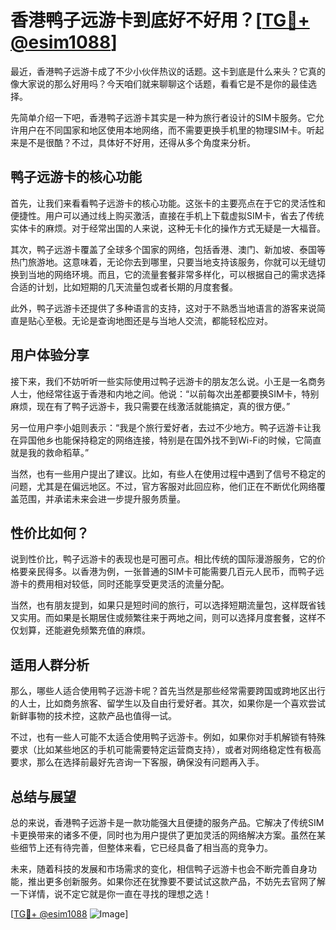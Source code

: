 # 香港鸭子远游卡到底好不好用？[[TG💪+ @esim1088](https://t.me/s/esim1088)]

最近，香港鸭子远游卡成了不少小伙伴热议的话题。这卡到底是什么来头？它真的像大家说的那么好用吗？今天咱们就来聊聊这个话题，看看它是不是你的最佳选择。

先简单介绍一下吧，香港鸭子远游卡其实是一种为旅行者设计的SIM卡服务。它允许用户在不同国家和地区使用本地网络，而不需要更换手机里的物理SIM卡。听起来是不是很酷？不过，具体好不好用，还得从多个角度来分析。

## **鸭子远游卡的核心功能**

首先，让我们来看看鸭子远游卡的核心功能。这张卡的主要亮点在于它的灵活性和便捷性。用户可以通过线上购买激活，直接在手机上下载虚拟SIM卡，省去了传统实体卡的麻烦。对于经常出国的人来说，这种无卡化的操作方式无疑是一大福音。

其次，鸭子远游卡覆盖了全球多个国家的网络，包括香港、澳门、新加坡、泰国等热门旅游地。这意味着，无论你去到哪里，只要当地支持该服务，你就可以无缝切换到当地的网络环境。而且，它的流量套餐非常多样化，可以根据自己的需求选择合适的计划，比如短期的几天流量包或者长期的月度套餐。

此外，鸭子远游卡还提供了多种语言的支持，这对于不熟悉当地语言的游客来说简直是贴心至极。无论是查询地图还是与当地人交流，都能轻松应对。

## **用户体验分享**

接下来，我们不妨听听一些实际使用过鸭子远游卡的朋友怎么说。小王是一名商务人士，他经常往返于香港和内地之间。他说：“以前每次出差都要换SIM卡，特别麻烦，现在有了鸭子远游卡，我只需要在线激活就能搞定，真的很方便。”

另一位用户李小姐则表示：“我是个旅行爱好者，去过不少地方。鸭子远游卡让我在异国他乡也能保持稳定的网络连接，特别是在国外找不到Wi-Fi的时候，它简直就是我的救命稻草。”

当然，也有一些用户提出了建议。比如，有些人在使用过程中遇到了信号不稳定的问题，尤其是在偏远地区。不过，官方客服对此回应称，他们正在不断优化网络覆盖范围，并承诺未来会进一步提升服务质量。

## **性价比如何？**

说到性价比，鸭子远游卡的表现也是可圈可点。相比传统的国际漫游服务，它的价格要亲民得多。以香港为例，一张普通的SIM卡可能需要几百元人民币，而鸭子远游卡的费用相对较低，同时还能享受更灵活的流量分配。

当然，也有朋友提到，如果只是短时间的旅行，可以选择短期流量包，这样既省钱又实用。而如果是长期居住或频繁往来于两地之间，则可以选择月度套餐，这样不仅划算，还能避免频繁充值的麻烦。

## **适用人群分析**

那么，哪些人适合使用鸭子远游卡呢？首先当然是那些经常需要跨国或跨地区出行的人士，比如商务旅客、留学生以及自由行爱好者。其次，如果你是一个喜欢尝试新鲜事物的技术控，这款产品也值得一试。

不过，也有一些人可能不太适合使用鸭子远游卡。例如，如果你对手机解锁有特殊要求（比如某些地区的手机可能需要特定运营商支持），或者对网络稳定性有极高要求，那么在选择前最好先咨询一下客服，确保没有问题再入手。

## **总结与展望**

总的来说，香港鸭子远游卡是一款功能强大且便捷的服务产品。它解决了传统SIM卡更换带来的诸多不便，同时也为用户提供了更加灵活的网络解决方案。虽然在某些细节上还有待完善，但整体来看，它已经具备了相当高的竞争力。

未来，随着科技的发展和市场需求的变化，相信鸭子远游卡也会不断完善自身功能，推出更多创新服务。如果你还在犹豫要不要试试这款产品，不妨先去官网了解一下详情，说不定它就是你一直在寻找的理想之选！

[[TG💪+ @esim1088](https://t.me/s/esim1088) ![Image](https://i.postimg.cc/4NQfJmqS/Snipaste-2025-05-13-00-14-12.png)]